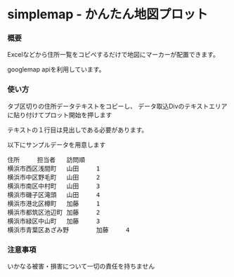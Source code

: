 # simplemap - かんたん地図プロット

### 概要

Excelなどから住所一覧をコピペするだけで地図にマーカーが配置できます。

googlemap apiを利用しています。

### 使い方

タブ区切りの住所データテキストをコピーし、  データ取込Divのテキストエリアに貼り付けてプロット開始を押します

テキストの１行目は見出しである必要があります。

以下にサンプルデータを用意します

<pre>
住所&#009;担当者&#009;訪問順
横浜市西区浅間町&#009;山田&#009;1
横浜市中区野毛町&#009;山田&#009;2
横浜市南区中村町&#009;山田&#009;3
横浜市磯子区滝頭&#009;山田&#009;4
横浜市港北区樽町&#009;加藤&#009;1
横浜市都筑区池辺町&#009;加藤&#009;2
横浜市緑区中山町&#009;加藤&#009;3
横浜市青葉区あざみ野&#009;加藤&#009;4
</pre>
### 注意事項

いかなる被害・損害について一切の責任を持ちません
